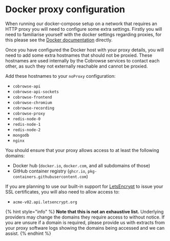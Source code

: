 # Docker proxy configuration

When running our docker-compose setup on a network that requires an HTTP proxy you will need to configure some extra settings. Firstly you will need to familiarise yourself with the docker settings regarding proxies, for this please see the [Docker documentation](https://docs.docker.com/network/proxy/) directly.

Once you have configured the Docker host with your proxy details, you will need to add some extra hostnames that should not be proxied. These hostnames are used internally by the Cobrowse services to contact each other, as such they not externally reachable and cannot be proxied.

Add these hostnames to your `noProxy` configuration:

* `cobrowse-api`
* `cobrowse-api-sockets`
* `cobrowse-frontend`
* `cobrowse-chromium`
* `cobrowse-recording`
* `cobrowse-proxy`
* `redis-node-0`
* `redis-node-1`
* `redis-node-2`
* `mongodb`
* `nginx`

You should ensure that your proxy allows access to at least the following domains:

* Docker hub (`docker.io`, `docker.com`, and all subdomains of those)
* GitHub container registry (`ghcr.io`, `pkg-containers.githubusercontent.com`)

If you are planning to use our built-in support for [LetsEncrypt](https://letsencrypt.org/) to issue your SSL certificates, you will also need to allow access to:

* `acme-v02.api.letsencrypt.org`

{% hint style="info" %}
**Note that this is not an exhaustive list.** Underlying providers may change the domains they require access to without notice. If you are unsure if a domain is required, please provide us with extracts from your proxy software logs showing the domains being accessed and we can assist.
{% endhint %}

